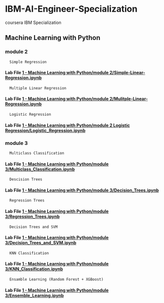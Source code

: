 # IBM-AI-Engineer-Specialization

coursera IBM Specialization

## Machine Learning with Python

### module 2

      Simple Regression

#### Lab File [ 1 - Machine Learning with Python/module 2/Simple-Linear-Regression.ipynb](https://github.com/muzammil5539/IBM-AI-Engineer-Specialization/blob/main/1%20-%20Machine%20Learning%20with%20Python/module%202/Simple-Linear-Regression.ipynb)

      Multiple Linear Regression

#### Lab File [1 - Machine Learning with Python/module 2/Mulitple-Linear-Regression.ipynb](https://github.com/muzammil5539/IBM-AI-Engineer-Specialization/blob/main/1%20-%20Machine%20Learning%20with%20Python/module%202/Mulitple-Linear-Regression.ipynb)

      Logistic Regression

#### Lab File [1 - Machine Learning with Python/module 2 Logistic Regression/Logistic_Regression.ipynb](https://github.com/muzammil5539/IBM-AI-Engineer-Specialization/blob/main/1%20-%20Machine%20Learning%20with%20Python/module%202%20Logistic%20Regression/Logistic_Regression.ipynb)

### module 3

      Multiclass Classification

#### Lab File [1 - Machine Learning with Python/module 3/Multiclass_Classification.ipynb](https://github.com/muzammil5539/IBM-AI-Engineer-Specialization/blob/main/1%20-%20Machine%20Learning%20with%20Python/module%203/Multiclass_Classification.ipynb)

      Descision Trees

#### Lab File [1 - Machine Learning with Python/module 3/Decision_Trees.ipynb](https://github.com/muzammil5539/IBM-AI-Engineer-Specialization/blob/main/1%20-%20Machine%20Learning%20with%20Python/module%203/Decision_Trees.ipynb)

      Regression Trees

#### Lab File [1 - Machine Learning with Python/module 3/Regression_Trees.ipynb](https://github.com/muzammil5539/IBM-AI-Engineer-Specialization/blob/main/1%20-%20Machine%20Learning%20with%20Python/module%203/Regression_Trees.ipynb)

      Decision Trees and SVM

#### Lab File [1 - Machine Learning with Python/module 3/Decision_Trees_and_SVM.ipynb](https://github.com/muzammil5539/IBM-AI-Engineer-Specialization/blob/main/1%20-%20Machine%20Learning%20with%20Python/module%203/Decision_Trees_and_SVM.ipynb)

      KNN Classification

#### Lab File [1 - Machine Learning with Python/module 3/KNN_Classification.ipynb](https://github.com/muzammil5539/IBM-AI-Engineer-Specialization/blob/main/1%20-%20Machine%20Learning%20with%20Python/module%203/KNN_Classification.ipynb)

      Ensamble Learning (Random Forest + XGBoost)

#### Lab File [1 - Machine Learning with Python/module 3/Ensemble_Learning.ipynb](https://github.com/muzammil5539/IBM-AI-Engineer-Specialization/blob/main/1%20-%20Machine%20Learning%20with%20Python/module%203/Ensemble_Learning.ipynb)
